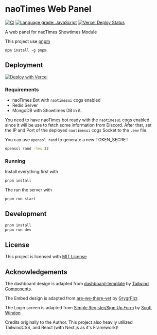 # naoTimes Web Panel

[![CI](https://github.com/noaione/naoTimesUI/actions/workflows/ci.yml/badge.svg?branch=master)](https://github.com/noaione/naoTimesUI/actions/workflows/ci.yml) [![Language grade: JavaScript](https://img.shields.io/lgtm/grade/javascript/g/noaione/naoTimesUI.svg?logo=lgtm&logoWidth=18)](https://lgtm.com/projects/g/noaione/naoTimesUI/context:javascript) [![Vercel Deploy Status](https://img.shields.io/endpoint?url=https://naotimes-og.glitch.me/deploy-status)](https://panel.naoti.me/tentang)

A web panel for naoTimes Showtimes Module


This project use [pnpm](https://pnpm.js.org/)
```
npm install -g pnpm
```

## Deployment

[![Deploy with Vercel](https://vercel.com/button)](https://vercel.com/new/git/external?repository-url=https%3A%2F%2Fgithub.com%2Fnoaione%2FnaoTimesUI%2Ftree%2Fmaster&env=TOKEN_SECRET,MONGODB_URI,BOT_SOCKET_HOST,BOT_SOCKET_PORT,BOT_SOCKET_PASSWORD&envDescription=All%20required%20Environment%20Variables%20for%20the%20Process%20to%20run&envLink=https%3A%2F%2Fgithub.com%2Fnoaione%2FnaoTimesUI%2Fblob%2Fnext%2F.env-example&demo-title=naoTimesUI&demo-description=Atur%20progress%20utang%20Fansub%20anda%20via%20WebUI%20naoTimes!&demo-url=https%3A%2F%2Fpanel.naoti.me)

### Requirements
- naoTimes Bot with `naotimesui` cogs enabled
- Redis Server
- MongoDB with Showtimes DB in it.

You need to have naoTimes bot ready with the `naotimesui` cogs enabled since it will be use to fetch some information from Discord.
After that, set the IP and Port of the deployed `naotimesui` cogs Socket to the `.env` file.

You can use `openssl rand` to generate a new TOKEN_SECRET<br>
```bash
openssl rand -hex 32
```

### Running
Install everything first with
```bash
pnpm install
```

The run the server with
```bash
pnpm run start
```

## Development

```bash
pnpm install
pnpm run dev
```

## License
This project is licensed with [MIT License](LICENSE)

## Acknowledgements
The dashboard design is adapted from [dashboard-template](https://github.com/tailwindcomponents/dashboard-template) by [Tailwind Components](https://github.com/tailwindcomponents).

The Embed design is adapted from [are-we-there-yet](https://github.com/GrygrFlzr/are-we-there-yet) by [GrygrFlzr](https://github.com/GrygrFlzr).

The Login screen is adapted from [Simple Register/Sign Up Form](https://tailwindcomponents.com/component/simple-registersign-up-form) by [Scott Windon](https://tailwindcomponents.com/u/scott-windon)

Credits originally to the Author.
This project also heavily utilized TailwindCSS, and React (with Next.js as it's Framework)!
